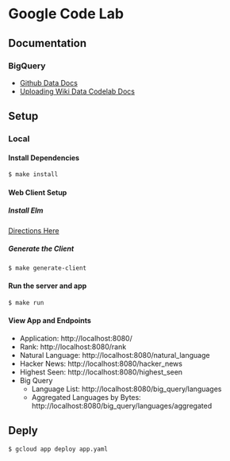 Google Code Lab
===============

## Documentation

### BigQuery

- [Github Data Docs](docs/big_query/github/github.md)
- [Uploading Wiki Data Codelab Docs](docs/big_query/wiki/wiki.md)


## Setup

### Local

#### Install Dependencies

``` sh
$ make install
```

#### Web Client Setup

##### Install Elm

[Directions Here](https://guide.elm-lang.org/install.html)

##### Generate the Client

``` sh
$ make generate-client
```

#### Run the server and app

``` sh
$ make run
```

#### View App and Endpoints

- Application: http://localhost:8080/
- Rank: http://localhost:8080/rank
- Natural Language: http://localhost:8080/natural_language
- Hacker News: http://localhost:8080/hacker_news
- Highest Seen: http://localhost:8080/highest_seen
- Big Query
  - Language List: http://localhost:8080/big_query/languages
  - Aggregated Languages by Bytes: http://localhost:8080/big_query/languages/aggregated

## Deply

```sh
$ gcloud app deploy app.yaml
```
